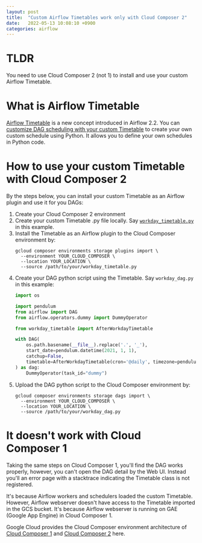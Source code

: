 ```yaml
---
layout: post
title:  "Custom Airflow Timetables work only with Cloud Composer 2"
date:   2022-05-13 10:08:10 +0900
categories: airflow
---
```

# TLDR

You need to use Cloud Composer 2 (not 1) to install and use your custom Airflow Timetable.

# What is Airflow Timetable

[Airflow Timetable][timetable] is a new concept introduced in Airflow 2.2. You can [customize DAG scheduling with your custom Timetable][custom-timetable] to create your own custom schedule using Python. It allows you to define your own schedules in Python code.

# How to use your custom Timetable with Cloud Composer 2

By the steps below, you can install your custom Timetable as an Airflow plugin and use it for you DAGs:
1. Create your Cloud Composer 2 environment
2. Create your custom Timetable .py file locally. Say [`workday_timetable.py`][workday.py] in this example.
3. Install the Timetable as an Airflow plugin to the Cloud Composer environment by:
    ```shell
    gcloud composer environments storage plugins import \
      --environment YOUR_CLOUD_COMPOSER \
      --location YOUR_LOCATION \
      --source /path/to/your/workday_timetable.py
    ```
4. Create your DAG python script using the Timetable. Say `workday_dag.py` in this example:
    ```python
    import os

    import pendulum
    from airflow import DAG
    from airflow.operators.dummy import DummyOperator

    from workday_timetable import AfterWorkdayTimetable

    with DAG(
        os.path.basename(__file__).replace('.', '_'),
        start_date=pendulum.datetime(2021, 1, 1),
        catchup=False,
        timetable=AfterWorkdayTimetable(cron='@daily', timezone=pendulum.timezone("UTC"))
    ) as dag:
        DummyOperator(task_id="dummy")
    ```
5. Upload the DAG python script to the Cloud Composer environment by:
    ```shell
    gcloud composer environments storage dags import \
      --environment YOUR_CLOUD_COMPOSER \
      --location YOUR_LOCATION \
      --source /path/to/your/workday_dag.py
    ```

# It doesn't work with Cloud Composer 1

Taking the same steps on Cloud Composer 1, you'll find the DAG works properly, however, you can't open the DAG detail by the Web UI. Instead you'll an error page with a stacktrace indicating the Timetable class is not registered.

It's because Airflow workers and schedulers loaded the custom Timetable. However, Airflow webserver doesn't have access to the Timetable imported in the GCS bucket. It's because Airflow webserver is running on GAE (Google App Engine) in Cloud Composer 1.

Google Cloud provides the Cloud Composer environment architecture of [Cloud Composer 1][arch-composer1] and [Cloud Composer 2][arch-composer2] here.

[workday.py]: https://airflow.apache.org/docs/apache-airflow/2.2.0/_modules/airflow/example_dags/plugins/workday.html
[timetable]: https://airflow.apache.org/docs/apache-airflow/2.2.0/concepts/timetable.html
[custom-timetable]: https://airflow.apache.org/docs/apache-airflow/2.2.0/howto/timetable.html
[arch-composer1]: https://cloud.google.com/composer/docs/concepts/architecture
[arch-composer2]: https://cloud.google.com/composer/docs/composer-2/environment-architecture
